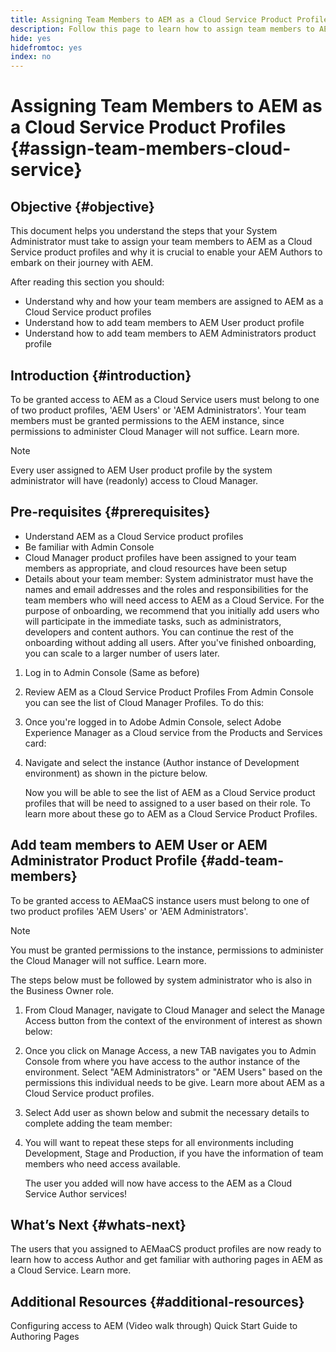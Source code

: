 ```yaml
---
title: Assigning Team Members to AEM as a Cloud Service Product Profiles 
description: Follow this page to learn how to assign team members to AEM as a Cloud Service Product Profiles
hide: yes
hidefromtoc: yes
index: no
---
```


# Assigning Team Members to AEM as a Cloud Service Product Profiles {#assign-team-members-cloud-service}

## Objective {#objective}

This document helps you understand the steps that your System Administrator must take to assign your team members to AEM as a Cloud Service product profiles and why it is crucial to enable your AEM Authors to embark on their journey with AEM. 

After reading this section you should:

* Understand why and how your team members are assigned to AEM as a Cloud Service product profiles 
* Understand how to add team members to AEM User product profile
* Understand how to add team members to AEM Administrators product profile


## Introduction {#introduction}

To be granted access to AEM as a Cloud Service users must belong to one of two product profiles, 'AEM Users' or 'AEM Administrators'. Your team members must be granted permissions to the AEM instance, since permissions to administer Cloud Manager will not suffice. Learn more.

>[!NOTE]
>Every user assigned to AEM User product profile by the system administrator will have (readonly) access to Cloud Manager.

## Pre-requisites {#prerequisites}

* Understand AEM as a Cloud Service product profiles
* Be familiar with Admin Console
* Cloud Manager product profiles have been assigned to your team members as appropriate, and cloud resources have been setup
* Details about your team member: System administrator must have the names and email addresses and the roles and responsibilities for the team members who will need access to AEM as a Cloud Service. For the purpose of onboarding, we recommend that you initially add users who will participate in the immediate tasks, such as administrators, developers and content authors. You can continue the rest of the onboarding without adding all users. After you've finished onboarding, you can scale to a larger number of users later.


1. Log in to Admin Console
(Same as before)

1. Review AEM as a Cloud Service Product Profiles
From Admin Console you can see the list of Cloud Manager Profiles. To do this:

1. Once you're logged in to Adobe Admin Console, select Adobe Experience Manager as a Cloud service from the Products and Services card:

1. Navigate and select the instance (Author instance of Development environment) as shown in the picture below.



   Now you will be able to see the list of AEM as a Cloud Service product profiles that will be need to assigned to a user based on their role. To learn more about these go to AEM as a Cloud Service Product Profiles.




## Add team members to AEM User or AEM Administrator Product Profile {#add-team-members}

To be granted access to AEMaaCS instance users must belong to one of two product profiles 'AEM Users' or 'AEM Administrators'. 

>[!NOTE]
>You must be granted permissions to the instance, permissions to administer the Cloud Manager will not suffice. Learn more. 

The steps below must be followed by system administrator who is also in the Business Owner role.

1. From Cloud Manager, navigate to Cloud Manager and select the Manage Access button from the context of the environment of interest as shown below:

1. Once you click on Manage Access, a new TAB navigates you to Admin Console from where you have access to the author instance of the environment. Select "AEM Administrators" or "AEM Users" based on the permissions this individual needs to be give. Learn more about AEM as a Cloud Service product profiles. 

1. Select Add user as shown below and submit the necessary details to complete adding the team member:


1. You will want to repeat these steps for all environments including Development, Stage and Production, if you have the information of team members who need access available.

   The user you added will now have access to the AEM as a Cloud Service Author services!


## What’s Next {#whats-next}

The users that you assigned to AEMaaCS product profiles are now ready to learn how to access Author and get familiar with authoring pages in AEM as a Cloud Service. Learn more.

## Additional Resources {#additional-resources}

Configuring access to AEM (Video walk through)
Quick Start Guide to Authoring Pages
